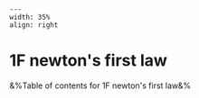 
```{figure} /figures/busy.png
---
width: 35%
align: right
```
# 1F newton's first law

&%Table of contents for 1F newton's first law&%